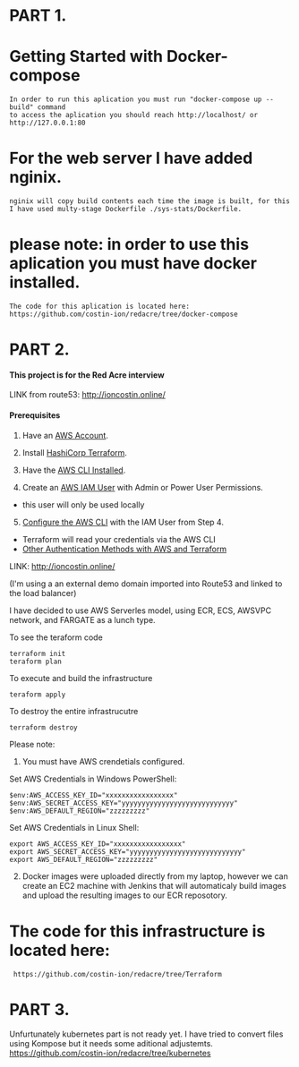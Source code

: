 # PART 1. 

# Getting Started with Docker-compose
    In order to run this aplication you must run "docker-compose up --build" command
    to access the aplication you should reach http://localhost/ or http://127.0.0.1:80
# For the web server I have added nginix.
    nginix will copy build contents each time the image is built, for this I have used multy-stage Dockerfile ./sys-stats/Dockerfile.

# please note: in order to use this aplication you must have docker installed.
    The code for this aplication is located here: https://github.com/costin-ion/redacre/tree/docker-compose

# PART 2. 

#### This project is for the Red Acre interview

LINK from route53: http://ioncostin.online/

#### Prerequisites

1. Have an [AWS Account](https://aws.amazon.com/).

2. Install [HashiCorp Terraform](https://www.terraform.io/downloads).

3. Have the [AWS CLI Installed](https://docs.aws.amazon.com/cli/latest/userguide/getting-started-install.html).

4. Create an [AWS IAM User](https://docs.aws.amazon.com/IAM/latest/UserGuide/getting-started_create-admin-group.html) with Admin or Power User Permissions.
  - this user will only be used locally

5. [Configure the AWS CLI](https://docs.aws.amazon.com/cli/latest/userguide/cli-chap-configure.html) with the IAM User from Step 4.
  - Terraform will read your credentials via the AWS CLI 
  - [Other Authentication Methods with AWS and Terraform](https://registry.terraform.io/providers/hashicorp/aws/latest/docs#authentication)

LINK: http://ioncostin.online/

(I'm using a an external demo domain imported into Route53 and linked to the load balancer)

I have decided to use AWS Serverles model, using ECR, ECS, AWSVPC network, and FARGATE as a lunch type.

To see the teraform code

    terraform init
    teraform plan

To execute and build the infrastructure

    teraform apply

To destroy the entire infrastrucutre

    terraform destroy

Please note:

1. You must have AWS crendetials configured.

Set AWS Credentials in Windows PowerShell:

    $env:AWS_ACCESS_KEY_ID="xxxxxxxxxxxxxxxxx"
    $env:AWS_SECRET_ACCESS_KEY="yyyyyyyyyyyyyyyyyyyyyyyyyyyy"
    $env:AWS_DEFAULT_REGION="zzzzzzzzz"

Set AWS Credentials in Linux Shell:

    export AWS_ACCESS_KEY_ID="xxxxxxxxxxxxxxxxx"
    export AWS_SECRET_ACCESS_KEY="yyyyyyyyyyyyyyyyyyyyyyyyyyyy"
    export AWS_DEFAULT_REGION="zzzzzzzzz"

2. Docker images were uploaded directly from my laptop, 
    however we can create an EC2 machine with Jenkins that will automaticaly build images
    and upload the resulting images to our ECR reposotory.
    
# The code for this infrastructure is located here:
     https://github.com/costin-ion/redacre/tree/Terraform
    
# PART 3. 

Unfurtunately kubernetes part is not ready yet. I have tried to convert files using Kompose but it needs some aditional adjustemts. 
    https://github.com/costin-ion/redacre/tree/kubernetes

